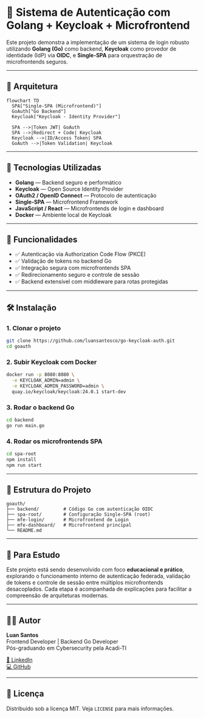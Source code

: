 # 🔐 Sistema de Autenticação com Golang + Keycloak + Microfrontend

Este projeto demonstra a implementação de um sistema de login robusto utilizando **Golang (Go)** como backend, **Keycloak** como provedor de identidade (IdP) via **OIDC**, e **Single-SPA** para orquestração de microfrontends seguros.

---

## 🧱 Arquitetura

```mermaid
flowchart TD
  SPA["Single-SPA (Microfrontend)"]
  GoAuth["Go Backend"]
  Keycloak["Keycloak - Identity Provider"]

  SPA -->|Token JWT| GoAuth
  SPA -->|Redirect + Code| Keycloak
  Keycloak -->|ID/Access Token| SPA
  GoAuth -->|Token Validation| Keycloak
```

---

## 🚀 Tecnologias Utilizadas

- **Golang** — Backend seguro e performático
- **Keycloak** — Open Source Identity Provider
- **OAuth2 / OpenID Connect** — Protocolo de autenticação
- **Single-SPA** — Microfrontend Framework
- **JavaScript / React** — Microfrontends de login e dashboard
- **Docker** — Ambiente local de Keycloak

---

## 📌 Funcionalidades

- ✅ Autenticação via Authorization Code Flow (PKCE)
- ✅ Validação de tokens no backend Go
- ✅ Integração segura com microfrontends SPA
- ✅ Redirecionamento seguro e controle de sessão
- ✅ Backend extensível com middleware para rotas protegidas

---

## 🛠️ Instalação

### 1. Clonar o projeto

```bash
git clone https://github.com/luansantosco/go-keycloak-auth.git
cd goauth
```

### 2. Subir Keycloak com Docker

```bash
docker run -p 8080:8080 \
  -e KEYCLOAK_ADMIN=admin \
  -e KEYCLOAK_ADMIN_PASSWORD=admin \
  quay.io/keycloak/keycloak:24.0.1 start-dev
```

### 3. Rodar o backend Go

```bash
cd backend
go run main.go
```

### 4. Rodar os microfrontends SPA

```bash
cd spa-root
npm install
npm run start
```

---

## 📂 Estrutura do Projeto

```
goauth/
├── backend/         # Código Go com autenticação OIDC
├── spa-root/        # Configuração Single-SPA (root)
├── mfe-login/       # Microfrontend de Login
├── mfe-dashboard/   # Microfrontend principal
└── README.md
```

---

## 🧠 Para Estudo

Este projeto está sendo desenvolvido com foco **educacional e prático**, explorando o funcionamento interno de autenticação federada, validação de tokens e controle de sessão entre múltiplos microfrontends desacoplados. Cada etapa é acompanhada de explicações para facilitar a compreensão de arquiteturas modernas.

---

## 👨‍💻 Autor

**Luan Santos**  
Frontend Developer | Backend Go Developer    
Pós-graduando em Cybersecurity pela Acadi-TI

[🔗 LinkedIn](https://www.linkedin.com/in/luansantosco)  
[💻 GitHub](https://github.com/luansantosco)

---

## 📄 Licença

Distribuído sob a licença MIT. Veja `LICENSE` para mais informações.
